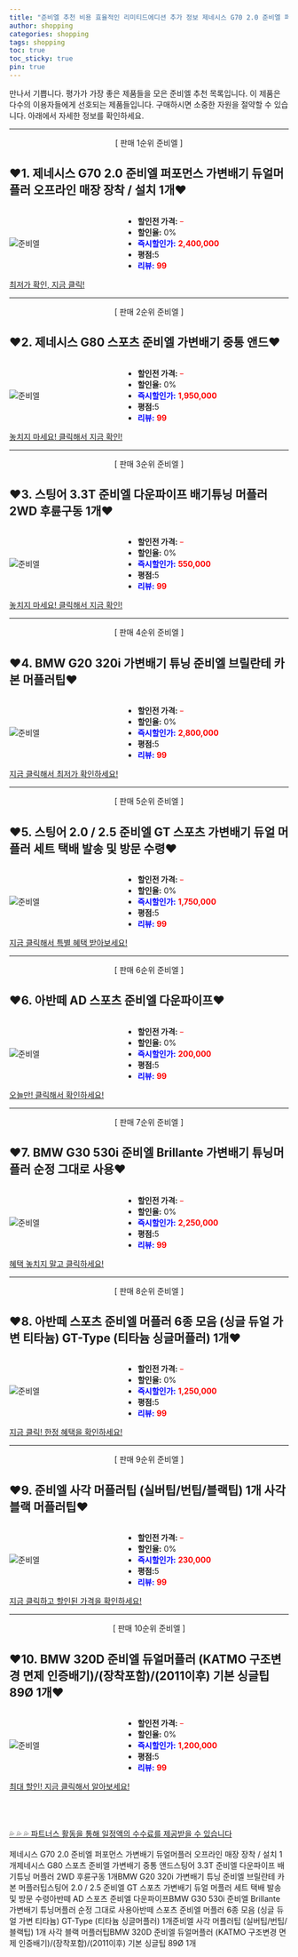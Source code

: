 ```yaml
---
title: "준비엘 추천 비용 효율적인 리미티드에디션 추가 정보 제네시스 G70 2.0 준비엘 퍼포먼스"
author: shopping
categories: shopping
tags: shopping
toc: true
toc_sticky: true
pin: true
---
```

만나서 기쁩니다. 평가가 가장 좋은 제품들을 모은 준비엘 추천 목록입니다. 이 제품은 다수의 이용자들에게 선호되는 제품들입니다. 구매하시면 소중한 자원을 절약할 수 있습니다. 아래에서 자세한 정보를 확인하세요.

---
<p class="toplist" style="margin: 0 auto; display: block; width: fit-content;">[ 판매 1순위 준비엘 ]</p>

<h2><strong>❤️1. 제네시스 G70 2.0 준비엘 퍼포먼스 가변배기 듀얼머플러 오프라인 매장 장착 / 설치 1개❤️</strong></h2>

<div style="display: flex; align-items: center;">
    <div style="flex: 0.4;">
        <img src="https://thumbnail9.coupangcdn.com/thumbnails/remote/230x230ex/image/vendor_inventory/e1ef/744f68196fa63d7e674a05de93394e063048e1a332bc4e78a3f24e16b129.jpeg" alt="준비엘" style="max-width: 100%;">
    </div>
    <div style="flex: 0.6; margin-left: 10px;">
        <ul>
            <li><strong>할인전 가격:</strong> <del style="color: red;">-</del></li>
            <li><strong>할인율:</strong> 0%</li>
            <li><span style='color:blue'><strong>즉시할인가:</strong></span> <span style='color:red'><strong>2,400,000</strong></span></li>
            <li><strong>평점:</strong>5</li>
            <li><span style='color:blue'><strong>리뷰:</strong></span> <span style='color:red'><strong>99</strong></span></li>
        </ul>
    </div>
</div>
<div class="center">
    <a href="https://selin100587001.github.io?lptag=AF9450613&subid=githubio&pageKey=6976180578&traceid=V0-153&itemId=17028307887&vendorItemId=84203634029" class="myButton">
        최저가 확인, 지금 클릭!
    </a>
</div>


---
<p class="toplist" style="margin: 0 auto; display: block; width: fit-content;">[ 판매 2순위 준비엘 ]</p>

<h2><strong>❤️2. 제네시스 G80 스포츠 준비엘 가변배기 중통 앤드❤️</strong></h2>

<div style="display: flex; align-items: center;">
    <div style="flex: 0.4;">
        <img src="https://thumbnail10.coupangcdn.com/thumbnails/remote/230x230ex/image/vendor_inventory/e742/25cf66c2d2a0521fe4e642585825973c7839ce8379f202d6839a501c2717.jpeg" alt="준비엘" style="max-width: 100%;">
    </div>
    <div style="flex: 0.6; margin-left: 10px;">
        <ul>
            <li><strong>할인전 가격:</strong> <del style="color: red;">-</del></li>
            <li><strong>할인율:</strong> 0%</li>
            <li><span style='color:blue'><strong>즉시할인가:</strong></span> <span style='color:red'><strong>1,950,000</strong></span></li>
            <li><strong>평점:</strong>5</li>
            <li><span style='color:blue'><strong>리뷰:</strong></span> <span style='color:red'><strong>99</strong></span></li>
        </ul>
    </div>
</div>
<div class="center">
    <a href="https://selin100587001.github.io?lptag=AF9450613&subid=githubio&pageKey=6976180310&traceid=V0-153&itemId=17028306837&vendorItemId=84203632878" class="myButton">
        놓치지 마세요! 클릭해서 지금 확인!
    </a>
</div>


---
<p class="toplist" style="margin: 0 auto; display: block; width: fit-content;">[ 판매 3순위 준비엘 ]</p>

<h2><strong>❤️3. 스팅어 3.3T 준비엘 다운파이프 배기튜닝 머플러 2WD 후륜구동 1개❤️</strong></h2>

<div style="display: flex; align-items: center;">
    <div style="flex: 0.4;">
        <img src="https://thumbnail10.coupangcdn.com/thumbnails/remote/230x230ex/image/vendor_inventory/9287/703f35beb159f77591375a23fd7bf55a1c5403188bddfe1fa88ac0419d62.jpeg" alt="준비엘" style="max-width: 100%;">
    </div>
    <div style="flex: 0.6; margin-left: 10px;">
        <ul>
            <li><strong>할인전 가격:</strong> <del style="color: red;">-</del></li>
            <li><strong>할인율:</strong> 0%</li>
            <li><span style='color:blue'><strong>즉시할인가:</strong></span> <span style='color:red'><strong>550,000</strong></span></li>
            <li><strong>평점:</strong>5</li>
            <li><span style='color:blue'><strong>리뷰:</strong></span> <span style='color:red'><strong>99</strong></span></li>
        </ul>
    </div>
</div>
<div class="center">
    <a href="https://selin100587001.github.io?lptag=AF9450613&subid=githubio&pageKey=6976180105&traceid=V0-153&itemId=17028306021&vendorItemId=84203632307" class="myButton">
        놓치지 마세요! 클릭해서 지금 확인!
    </a>
</div>


---
<p class="toplist" style="margin: 0 auto; display: block; width: fit-content;">[ 판매 4순위 준비엘 ]</p>

<h2><strong>❤️4. BMW G20 320i 가변배기 튜닝 준비엘 브릴란테 카본 머플러팁❤️</strong></h2>

<div style="display: flex; align-items: center;">
    <div style="flex: 0.4;">
        <img src="https://thumbnail7.coupangcdn.com/thumbnails/remote/230x230ex/image/vendor_inventory/8356/03803bf38b3ea359c2aa99d0722d9940a57862757ef0fc71bb5db3ba8577.jpeg" alt="준비엘" style="max-width: 100%;">
    </div>
    <div style="flex: 0.6; margin-left: 10px;">
        <ul>
            <li><strong>할인전 가격:</strong> <del style="color: red;">-</del></li>
            <li><strong>할인율:</strong> 0%</li>
            <li><span style='color:blue'><strong>즉시할인가:</strong></span> <span style='color:red'><strong>2,800,000</strong></span></li>
            <li><strong>평점:</strong>5</li>
            <li><span style='color:blue'><strong>리뷰:</strong></span> <span style='color:red'><strong>99</strong></span></li>
        </ul>
    </div>
</div>
<div class="center">
    <a href="https://selin100587001.github.io?lptag=AF9450613&subid=githubio&pageKey=6976180795&traceid=V0-153&itemId=17028308745&vendorItemId=84203635038" class="myButton">
        지금 클릭해서 최저가 확인하세요!
    </a>
</div>


---
<p class="toplist" style="margin: 0 auto; display: block; width: fit-content;">[ 판매 5순위 준비엘 ]</p>

<h2><strong>❤️5. 스팅어 2.0 / 2.5 준비엘 GT 스포츠 가변배기 듀얼 머플러 세트 택배 발송 및 방문 수령❤️</strong></h2>

<div style="display: flex; align-items: center;">
    <div style="flex: 0.4;">
        <img src="https://thumbnail8.coupangcdn.com/thumbnails/remote/230x230ex/image/vendor_inventory/e718/a53b58781086acf92e5178d4be58f607b0063e8958fd6ffd212a524ca826.jpeg" alt="준비엘" style="max-width: 100%;">
    </div>
    <div style="flex: 0.6; margin-left: 10px;">
        <ul>
            <li><strong>할인전 가격:</strong> <del style="color: red;">-</del></li>
            <li><strong>할인율:</strong> 0%</li>
            <li><span style='color:blue'><strong>즉시할인가:</strong></span> <span style='color:red'><strong>1,750,000</strong></span></li>
            <li><strong>평점:</strong>5</li>
            <li><span style='color:blue'><strong>리뷰:</strong></span> <span style='color:red'><strong>99</strong></span></li>
        </ul>
    </div>
</div>
<div class="center">
    <a href="https://selin100587001.github.io?lptag=AF9450613&subid=githubio&pageKey=6976181306&traceid=V0-153&itemId=17028310758&vendorItemId=84203636983" class="myButton">
        지금 클릭해서 특별 혜택 받아보세요!
    </a>
</div>


---
<p class="toplist" style="margin: 0 auto; display: block; width: fit-content;">[ 판매 6순위 준비엘 ]</p>

<h2><strong>❤️6. 아반떼 AD 스포츠 준비엘 다운파이프❤️</strong></h2>

<div style="display: flex; align-items: center;">
    <div style="flex: 0.4;">
        <img src="https://thumbnail10.coupangcdn.com/thumbnails/remote/230x230ex/image/vendor_inventory/8823/ef595f5fa48ad0fd07631be3b8246febe86937fd676018cf774c65190097.jpeg" alt="준비엘" style="max-width: 100%;">
    </div>
    <div style="flex: 0.6; margin-left: 10px;">
        <ul>
            <li><strong>할인전 가격:</strong> <del style="color: red;">-</del></li>
            <li><strong>할인율:</strong> 0%</li>
            <li><span style='color:blue'><strong>즉시할인가:</strong></span> <span style='color:red'><strong>200,000</strong></span></li>
            <li><strong>평점:</strong>5</li>
            <li><span style='color:blue'><strong>리뷰:</strong></span> <span style='color:red'><strong>99</strong></span></li>
        </ul>
    </div>
</div>
<div class="center">
    <a href="https://selin100587001.github.io?lptag=AF9450613&subid=githubio&pageKey=6685611893&traceid=V0-153&itemId=15432217855&vendorItemId=84203637709" class="myButton">
        오늘만! 클릭해서 확인하세요!
    </a>
</div>


---
<p class="toplist" style="margin: 0 auto; display: block; width: fit-content;">[ 판매 7순위 준비엘 ]</p>

<h2><strong>❤️7. BMW G30 530i 준비엘 Brillante 가변배기 튜닝머플러 순정 그대로 사용❤️</strong></h2>

<div style="display: flex; align-items: center;">
    <div style="flex: 0.4;">
        <img src="https://thumbnail9.coupangcdn.com/thumbnails/remote/230x230ex/image/vendor_inventory/d408/527231ae977e2c4a3048da52dbddbaae88cc7477527a3567e32c41b1136f.jpeg" alt="준비엘" style="max-width: 100%;">
    </div>
    <div style="flex: 0.6; margin-left: 10px;">
        <ul>
            <li><strong>할인전 가격:</strong> <del style="color: red;">-</del></li>
            <li><strong>할인율:</strong> 0%</li>
            <li><span style='color:blue'><strong>즉시할인가:</strong></span> <span style='color:red'><strong>2,250,000</strong></span></li>
            <li><strong>평점:</strong>5</li>
            <li><span style='color:blue'><strong>리뷰:</strong></span> <span style='color:red'><strong>99</strong></span></li>
        </ul>
    </div>
</div>
<div class="center">
    <a href="https://selin100587001.github.io?lptag=AF9450613&subid=githubio&pageKey=6976180861&traceid=V0-153&itemId=17028308944&vendorItemId=84203634549" class="myButton">
        혜택 놓치지 말고 클릭하세요!
    </a>
</div>


---
<p class="toplist" style="margin: 0 auto; display: block; width: fit-content;">[ 판매 8순위 준비엘 ]</p>

<h2><strong>❤️8. 아반떼 스포츠 준비엘 머플러 6종 모음 (싱글 듀얼 가변 티타늄) GT-Type (티타늄 싱글머플러) 1개❤️</strong></h2>

<div style="display: flex; align-items: center;">
    <div style="flex: 0.4;">
        <img src="https://thumbnail6.coupangcdn.com/thumbnails/remote/230x230ex/image/vendor_inventory/c1c5/713a41002055a7594c139d539c9b4d188f56fac38f8ce8eda8c9724569b0.jpeg" alt="준비엘" style="max-width: 100%;">
    </div>
    <div style="flex: 0.6; margin-left: 10px;">
        <ul>
            <li><strong>할인전 가격:</strong> <del style="color: red;">-</del></li>
            <li><strong>할인율:</strong> 0%</li>
            <li><span style='color:blue'><strong>즉시할인가:</strong></span> <span style='color:red'><strong>1,250,000</strong></span></li>
            <li><strong>평점:</strong>5</li>
            <li><span style='color:blue'><strong>리뷰:</strong></span> <span style='color:red'><strong>99</strong></span></li>
        </ul>
    </div>
</div>
<div class="center">
    <a href="https://selin100587001.github.io?lptag=AF9450613&subid=githubio&pageKey=6976180497&traceid=V0-153&itemId=17028307606&vendorItemId=84203633715" class="myButton">
        지금 클릭! 한정 혜택을 확인하세요!
    </a>
</div>


---
<p class="toplist" style="margin: 0 auto; display: block; width: fit-content;">[ 판매 9순위 준비엘 ]</p>

<h2><strong>❤️9. 준비엘 사각 머플러팁 (실버팁/번팁/블랙팁) 1개 사각 블랙 머플러팁❤️</strong></h2>

<div style="display: flex; align-items: center;">
    <div style="flex: 0.4;">
        <img src="https://thumbnail7.coupangcdn.com/thumbnails/remote/230x230ex/image/vendor_inventory/d190/2510d41a89dd234fe37865351af6344f4f9fe42e609a49e8ca030036b366.jpeg" alt="준비엘" style="max-width: 100%;">
    </div>
    <div style="flex: 0.6; margin-left: 10px;">
        <ul>
            <li><strong>할인전 가격:</strong> <del style="color: red;">-</del></li>
            <li><strong>할인율:</strong> 0%</li>
            <li><span style='color:blue'><strong>즉시할인가:</strong></span> <span style='color:red'><strong>230,000</strong></span></li>
            <li><strong>평점:</strong>5</li>
            <li><span style='color:blue'><strong>리뷰:</strong></span> <span style='color:red'><strong>99</strong></span></li>
        </ul>
    </div>
</div>
<div class="center">
    <a href="https://selin100587001.github.io?lptag=AF9450613&subid=githubio&pageKey=6976180778&traceid=V0-153&itemId=17028308683&vendorItemId=84203634640" class="myButton">
        지금 클릭하고 할인된 가격을 확인하세요!
    </a>
</div>


---
<p class="toplist" style="margin: 0 auto; display: block; width: fit-content;">[ 판매 10순위 준비엘 ]</p>

<h2><strong>❤️10. BMW 320D 준비엘 듀얼머플러 (KATMO 구조변경 면제 인증배기)/(장착포함)/(2011이후) 기본 싱글팁 89Ø 1개❤️</strong></h2>

<div style="display: flex; align-items: center;">
    <div style="flex: 0.4;">
        <img src="https://thumbnail10.coupangcdn.com/thumbnails/remote/230x230ex/image/vendor_inventory/5a97/8e1ea212d8200dcf6bed37ff80a61968efa92615bb853c40c32f6c84c3ec.jpeg" alt="준비엘" style="max-width: 100%;">
    </div>
    <div style="flex: 0.6; margin-left: 10px;">
        <ul>
            <li><strong>할인전 가격:</strong> <del style="color: red;">-</del></li>
            <li><strong>할인율:</strong> 0%</li>
            <li><span style='color:blue'><strong>즉시할인가:</strong></span> <span style='color:red'><strong>1,200,000</strong></span></li>
            <li><strong>평점:</strong>5</li>
            <li><span style='color:blue'><strong>리뷰:</strong></span> <span style='color:red'><strong>99</strong></span></li>
        </ul>
    </div>
</div>
<div class="center">
    <a href="https://selin100587001.github.io?lptag=AF9450613&subid=githubio&pageKey=6976179662&traceid=V0-153&itemId=17028304114&vendorItemId=84203630643" class="myButton">
        최대 할인! 지금 클릭해서 알아보세요!
    </a>
</div>

<br><br><br>[💦 💦 💦 파트너스 활동을 통해 일정액의 수수료를 제공받을 수 있습니다](https://link.coupang.com/a/bcpT2c)<br><br>제네시스 G70 2.0 준비엘 퍼포먼스 가변배기 듀얼머플러 오프라인 매장 장착 / 설치 1개제네시스 G80 스포츠 준비엘 가변배기 중통 앤드스팅어 3.3T 준비엘 다운파이프 배기튜닝 머플러 2WD 후륜구동 1개BMW G20 320i 가변배기 튜닝 준비엘 브릴란테 카본 머플러팁스팅어 2.0 / 2.5 준비엘 GT 스포츠 가변배기 듀얼 머플러 세트 택배 발송 및 방문 수령아반떼 AD 스포츠 준비엘 다운파이프BMW G30 530i 준비엘 Brillante 가변배기 튜닝머플러 순정 그대로 사용아반떼 스포츠 준비엘 머플러 6종 모음 (싱글 듀얼 가변 티타늄) GT-Type (티타늄 싱글머플러) 1개준비엘 사각 머플러팁 (실버팁/번팁/블랙팁) 1개 사각 블랙 머플러팁BMW 320D 준비엘 듀얼머플러 (KATMO 구조변경 면제 인증배기)/(장착포함)/(2011이후) 기본 싱글팁 89Ø 1개